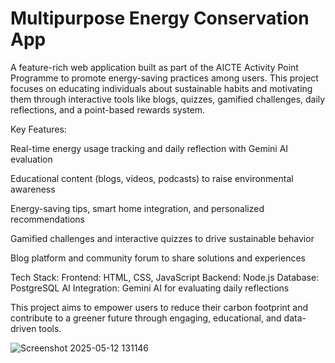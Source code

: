 # Multipurpose Energy Conservation App
A feature-rich web application built as part of the AICTE Activity Point Programme to promote energy-saving practices among users. This project focuses on educating individuals about sustainable habits and motivating them through interactive tools like blogs, quizzes, gamified challenges, daily reflections, and a point-based rewards system.

Key Features:

Real-time energy usage tracking and daily reflection with Gemini AI evaluation

Educational content (blogs, videos, podcasts) to raise environmental awareness

Energy-saving tips, smart home integration, and personalized recommendations

Gamified challenges and interactive quizzes to drive sustainable behavior

Blog platform and community forum to share solutions and experiences

Tech Stack:
Frontend: HTML, CSS, JavaScript
Backend: Node.js
Database: PostgreSQL
AI Integration: Gemini AI for evaluating daily reflections

This project aims to empower users to reduce their carbon footprint and contribute to a greener future through engaging, educational, and data-driven tools.


![Screenshot 2025-05-12 131146](https://github.com/user-attachments/assets/9055d3a8-37d6-4785-9e0c-2c3f3ac27236)
